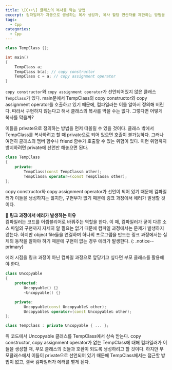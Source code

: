 ```yaml
---
title: \[C++\] 클래스의 복사를 막는 방법
excerpt: 컴파일러가 자동으로 생성하는 복사 생성자, 복사 할당 연산자를 제한하는 방법을 알아보자
tags:
  - Cpp
categories:
  - Cpp
---
```

```c++
class TempClass {};

int main()
{
	TempClass a;
	TempClass b(a); // copy constructor
	TempClass c = a; // copy assignment operator
}
```

`copy constructor`와 `copy assignment operator`가 선언되어있지 않은 클래스 `TempClass`가 있다. main문에서 TempClass의 copy constructor와 copy assignment operator를 호출하고 있기 때문에, 컴파일러는 이를 알아서 정의해 버린다. 따라서 구현하지 않는다고 해서 클래스의 복사를 막을 수는 없다. 그렇다면 어떻게 복사를 막을까?

이들을 private으로 정의하는 방법을 먼저 떠올릴 수 있을 것이다. 클래스 밖에서 TempClass를 복사하려고 할 때 private으로 되어 있으면 호출이 불가능하다. 그러나 여전히 클래스의 멤버 함수나 friend 함수가 호출할 수 있는 위험이 있다. 이런 위험까지 방지하려면 private에 선언만 해놓으면 된다.

```c++
class TempClass
{
	private:
		TempClass(const TempClass& other);
		TempClass& operator=(const TempClass& other);
};
```

copy constructor와 copy assignment operator가 선언이 되어 있기 때문에 컴파일러가 이들을 생성하지는 않지만, 구현부가 없기 때문에 링크 과정에서 에러가 발생할 것이다.

🔔 **링크 과정에서 에러가 발생하는 이유**<br>
컴파일러는 코드를 어셈블리어로 바꿔주는 역할을 한다. 이 때, 컴파일러가 굳이 다른 소스 파일의 구현까지 자세히 알 필요는 없기 때문에 컴파일 과정에서는 문제가 발생하지 않는다. 하지만 object file들을 연결하며 하나의 프로그램을 만드는 링크 과정에서는 실제의 동작을 알아야 하기 때문에 구현이 없는 경우 에러가 발생한다.
{: .notice--primary}

에러 시점을 링크 과정이 아닌 컴파일 과정으로 앞당기고 싶다면 부모 클래스를 활용해야 한다.
```c++
class Uncopyable
{
	protected:
		Uncopyable() {}
		~Uncopyable() {}

	private:
		Uncopyable(const Uncopyable& other);
		Uncopyable& operator=(const Uncopyable& other);
};

class TempClass : private Uncopyable { ... };
```

위 코드에서 Uncopyable 클래스를 TempClass에서 상속 받는다. copy constructor, copy assignment operator가 없는 TempClass에 대해 컴파일러가 이들을 생성할 때, 부모 클래스의 것들과 호환이 되도록 생성하려고 할 것이다. 하지만 부모클래스에서 이들이 private으로 선언되어 있기 때문에 TempClass에서는 접근할 방법이 없고, 결국 컴파일러가 에러를 뱉게 된다.
